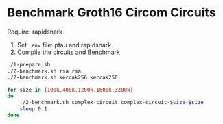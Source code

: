 # Benchmark Groth16 Circom Circuits
Require: rapidsnark

1. Set `.env` file: ptau and rapidsnark
2. Compile the circuits and Benchmark
```sh
./1-prepare.sh
./2-benchmark.sh rsa rsa
./2-benchmark.sh keccak256 keccak256

for size in {100k,400k,1200k,1600k,3200k}
do
    ./2-benchmark.sh complex-circuit complex-circuit-$size-$size
    sleep 0.1
done
```